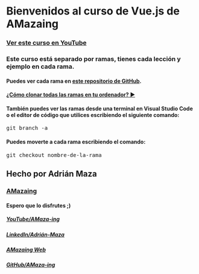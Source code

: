 <h1>Bienvenidos al curso de Vue.js de AMazaing</h1>

<h3><a href="https://www.youtube.com/playlist?list=PLzA2VyZwsq_9cD3JIxBymaIVyef07PJ-y">Ver este curso en YouTube</a></h3>

<h3>
  Este curso está separado por ramas, tienes cada lección y ejemplo en cada rama.
</h3>
<h4>
  Puedes ver cada rama en <a href="https://github.com/Amaza-ing/AMazaing-Vue-Course">este repositorio de GitHub</a>.
</h4>
<h4>
  <a href="https://www.youtube.com/watch?v=WxJ8JDsjy24&list=PLzA2VyZwsq_8nVw1G6L9PehvqSoGjTjsX">¿Cómo clonar todas las ramas en tu ordenador? ▶</a>
</h4>
<h4>
  También puedes ver las ramas desde una terminal en Visual Studio Code
  o el editor de código que utilices escribiendo el siguiente comando:
</h4>
  <pre>git branch -a</pre>
<h4>
  Puedes moverte a cada rama escribiendo el comando:
</h4>
  <pre>git checkout nombre-de-la-rama</pre>
<h2>Hecho por Adrián Maza</h2>
<h3>
  <a href="https://www.youtube.com/@AMaza-Ing" target="_blank">
    AMazaing
  </a>
</h3>
<h4>Espero que lo disfrutes ;)</h4>
<div>
  <h5>
    <a href="https://www.youtube.com/@AMaza-Ing" target="_blank">
      YouTube/AMaza-ing
    </a>
  </h5>
  <h5>
    <a
      href="https://www.linkedin.com/in/adrian-maza-vazquez/"
      target="_blank"
    >
      LinkedIn/Adrián-Maza
    </a>
  </h5>
  <h5>
    <a href="https://www.amaza-ing.com/" target="_blank">
      AMazaing Web
    </a>
  </h5>
  <h5>
    <a href="https://github.com/Amaza-ing" target="_blank">
      GitHub/AMaza-ing
    </a>
  </h5>
</div>
